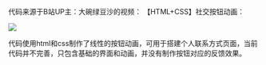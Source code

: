 代码来源于B站UP主：大碗绿豆沙的视频：
【HTML+CSS】社交按钮动画：

[![](https://i0.hdslb.com/bfs/archive/589ab17adfd61df4b3f7a776d2fefe7aa159b82c.jpg@760w_428h_1c.avif)](https://player.bilibili.com/player.html?aid=49775093&cid=87150521&page=1)

代码使用html和css制作了线性的按钮动画，可用于搭建个人联系方式页面，当前代码并不完善，只包含基础的界面和动画，并没有制作按钮对应的反馈效果。
